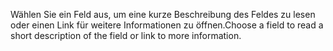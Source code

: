 <span data-ttu-id="a8f70-101">Wählen Sie ein Feld aus, um eine kurze Beschreibung des Feldes zu lesen oder einen Link für weitere Informationen zu öffnen.</span><span class="sxs-lookup"><span data-stu-id="a8f70-101">Choose a field to read a short description of the field or link to more information.</span></span>
